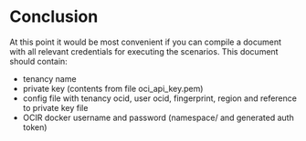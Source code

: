 # Conclusion


At this point it would be most convenient if you can compile a document with all relevant credentials for executing the scenarios. This document should contain:

* tenancy name 
* private key (contents from file oci_api_key.pem)
* config file with tenancy ocid, user ocid, fingerprint, region and reference to private key file
* OCIR docker username and password (namespace/<user> and generated auth token)


